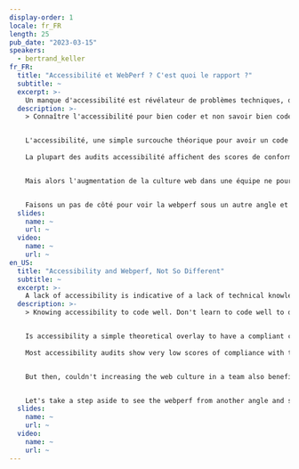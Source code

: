 ```yaml
---
display-order: 1
locale: fr_FR
length: 25
pub_date: "2023-03-15"
speakers:
  - bertrand_keller
fr_FR:
  title: "Accessibilité et WebPerf ? C'est quoi le rapport ?"
  subtitle: ~
  excerpt: >-
    Un manque d'accessibilité est révélateur de problèmes techniques, de conception, d'organisation et de culture web. Apprendre à coder des sites web accessibles peut vous aider à comprendre comment les rendre plus rapides.
  description: >-
    > Connaître l'accessibilité pour bien coder et non savoir bien coder pour faire de l'accessibilité. 


    L'accessibilité, une simple surcouche théorique pour avoir un code conforme ? Pas tout à fait.
  
    La plupart des audits accessibilité affichent des scores de conformité au RGAA (qui est un référentiel peu exigeant) très faibles. Ces audits sont le révélateur de problèmes techniques mais aussi de conception, d'organisation et surtout d'un manque de culture web.


    Mais alors l'augmentation de la culture web dans une équipe ne pourrait-il pas aussi profiter à l'amélioration des performances ? La correction d'anomalies d'accessibilité ne pourraient pas améliorer les temps de chargement d'une page ?


    Faisons un pas de côté pour voir la webperf sous un autre angle et voir ce que l'accessibilité pourrait lui apporter.
  slides:
    name: ~
    url: ~
  video:
    name: ~
    url: ~
en_US:
  title: "Accessibility and Webperf, Not So Different"
  subtitle: ~
  excerpt: >-
    A lack of accessibility is indicative of a lack of technical knowledge, design, governance and web culture. Learn how to code accessible websites to better understand how to make them faster.
  description: >-
    > Knowing accessibility to code well. Don't learn to code well to do accessibility.


    Is accessibility a simple theoretical overlay to have a compliant code? Not quite.
  
    Most accessibility audits show very low scores of compliance with the <abbr title="Référentiel général d’amélioration de l’accessibilité" lang="fr">RGAA</abbr> (which is a not very demanding standard). These audits reveal technical problems but also design and organization problems and especially a lack of web culture.


    But then, couldn't increasing the web culture in a team also benefit performance improvement? Couldn't correcting accessibility anomalies improve page load times?


    Let's take a step aside to see the webperf from another angle and see what accessibility could bring to it.
  slides:
    name: ~
    url: ~
  video:
    name: ~
    url: ~
---
```

